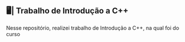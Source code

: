 ## 🖥️| Trabalho de Introdução a C++

  Nesse repositório, realizei trabalho de Introdução a C++, na qual foi do curso

   
